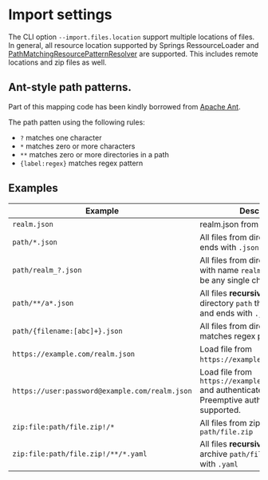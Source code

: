 # Import settings

The CLI option `--import.files.location` support multiple locations of files. In general, all resource location supported by Springs RessourceLoader and
[PathMatchingResourcePatternResolver](https://docs.spring.io/spring-framework/docs/current/javadoc-api/org/springframework/core/io/support/PathMatchingResourcePatternResolver.html)
are supported. This includes remote locations and zip files as well.

## Ant-style path patterns.

Part of this mapping code has been kindly borrowed from [Apache Ant](https://ant.apache.org/).

The path patten using the following rules:

* `?` matches one character
* `*` matches zero or more characters
* `**` matches zero or more directories in a path
* `{label:regex}` matches regex pattern

## Examples

| Example                                        | Description                                                                                                                   |
|------------------------------------------------|-------------------------------------------------------------------------------------------------------------------------------|
| `realm.json`                                   | realm.json from current work dir                                                                                              |
| `path/*.json`                                  | All files from directory `path` that ends with `.json`                                                                        |
| `path/realm_?.json`                            | All files from directory `path` that with name `realm_*.json`. `*` can be any single character.                               |
| `path/**/a*.json`                              | All files **recursively** from directory `path` that begins with `a` and ends with `.json`                                    |
| `path/{filename:[abc]+}.json`                  | All files from directory `path` that matches regex pattern `[abc]+`.                                                          |
| `https://example.com/realm.json`               | Load file from `https://example.com/realm.json`.                                                                              |
| `https://user:password@example.com/realm.json` | Load file from `https://example.com/realm.json` and authenticate with auth basic. Preemptive authentication is not supported. |
| `zip:file:path/file.zip!/*`                    | All files from zip archive `path/file.zip`                                                                                    |
| `zip:file:path/file.zip!/**/*.yaml`            | All files **recursively** from zip archive `path/file.zip` that ends with `.yaml`                                             |

